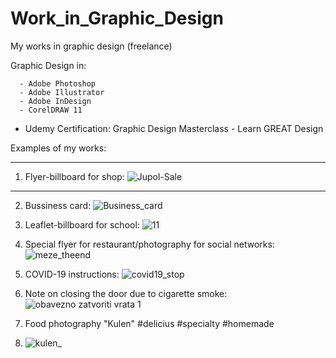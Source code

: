 # Work_in_Graphic_Design
My works in graphic design (freelance)



Graphic Design in:

      - Adobe Photoshop 
      - Adobe Illustrator 
      - Adobe InDesign 
      - CorelDRAW 11

* Udemy Certification: Graphic Design Masterclass - Learn GREAT Design 


Examples of my works:
****
1.    Flyer-billboard for shop:
      ![Jupol-Sale](https://user-images.githubusercontent.com/81822988/113870948-aac5e180-97b2-11eb-9f8a-bfb243c40d59.jpg)  
****     
2.    Bussiness card:
     ![Business_card](https://user-images.githubusercontent.com/81822988/114532253-f2ce8380-9c4c-11eb-92ca-b5ee0e954c95.jpg)


3.    Leaflet-billboard for school: 
      ![11](https://user-images.githubusercontent.com/81822988/113870928-a6012d80-97b2-11eb-8ec3-04cdac841c98.png)

4.    Special flyer for restaurant/photography for social networks:
      ![meze_theend](https://user-images.githubusercontent.com/81822988/114288222-dc1e0600-9a6d-11eb-8460-fcf08188254a.jpg)

5.    COVID-19 instructions:
      ![covid19_stop](https://user-images.githubusercontent.com/81822988/114436599-d0455780-9bc5-11eb-8e78-4e8256b53b47.jpg)
      
6.    Note on closing the door due to cigarette smoke:
      ![obavezno zatvoriti vrata 1](https://user-images.githubusercontent.com/81822988/114436642-de937380-9bc5-11eb-8d32-d0682f02e7ae.jpg)

7.    Food photography "Kulen" #delicius #specialty #homemade
8.    ![kulen_](https://user-images.githubusercontent.com/81822988/114527854-ba2cab00-9c48-11eb-8045-e13aa026329d.jpg)
